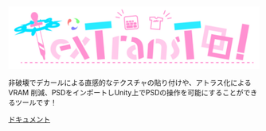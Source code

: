 ![TexTransTool](https://github.com/ReinaS-64892/TTT-ImageAssets/blob/main/Image/TTT_logo.png)

非破壊でデカールによる直感的なテクスチャの貼り付けや、アトラス化による VRAM 削減、PSDをインポートしUnity上でPSDの操作を可能にすることができるツールです！

[ドキュメント](https://ttt.rs64.net)
